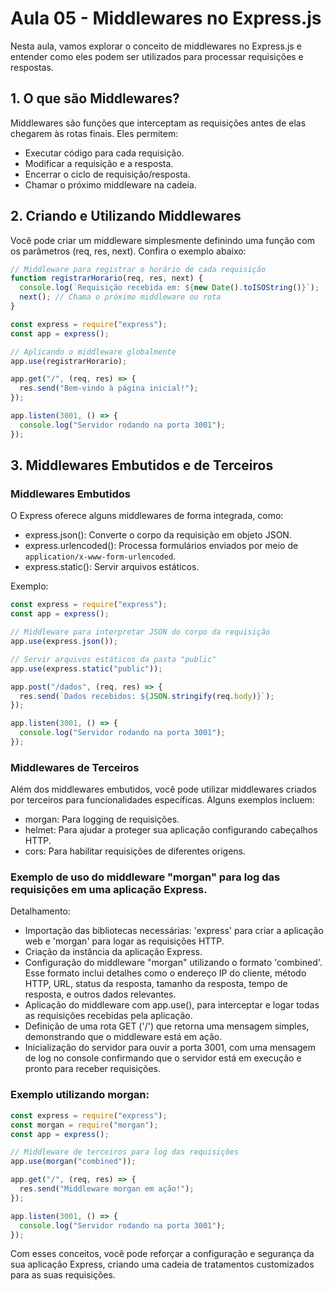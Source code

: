 # Aula 05 - Middlewares no Express.js

Nesta aula, vamos explorar o conceito de middlewares no Express.js e entender como eles podem ser utilizados para processar requisições e respostas.

## 1. O que são Middlewares?

Middlewares são funções que interceptam as requisições antes de elas chegarem às rotas finais. Eles permitem:

- Executar código para cada requisição.
- Modificar a requisição e a resposta.
- Encerrar o ciclo de requisição/resposta.
- Chamar o próximo middleware na cadeia.

## 2. Criando e Utilizando Middlewares

Você pode criar um middleware simplesmente definindo uma função com os parâmetros (req, res, next). Confira o exemplo abaixo:

```javascript
// Middleware para registrar o horário de cada requisição
function registrarHorario(req, res, next) {
  console.log(`Requisição recebida em: ${new Date().toISOString()}`);
  next(); // Chama o próximo middleware ou rota
}

const express = require("express");
const app = express();

// Aplicando o middleware globalmente
app.use(registrarHorario);

app.get("/", (req, res) => {
  res.send("Bem-vindo à página inicial!");
});

app.listen(3001, () => {
  console.log("Servidor rodando na porta 3001");
});
```

## 3. Middlewares Embutidos e de Terceiros

### Middlewares Embutidos

O Express oferece alguns middlewares de forma integrada, como:

- express.json(): Converte o corpo da requisição em objeto JSON.
- express.urlencoded(): Processa formulários enviados por meio de `application/x-www-form-urlencoded`.
- express.static(): Servir arquivos estáticos.

Exemplo:

```javascript
const express = require("express");
const app = express();

// Middleware para interpretar JSON do corpo da requisição
app.use(express.json());

// Servir arquivos estáticos da pasta "public"
app.use(express.static("public"));

app.post("/dados", (req, res) => {
  res.send(`Dados recebidos: ${JSON.stringify(req.body)}`);
});

app.listen(3001, () => {
  console.log("Servidor rodando na porta 3001");
});
```

### Middlewares de Terceiros

Além dos middlewares embutidos, você pode utilizar middlewares criados por terceiros para funcionalidades específicas. Alguns exemplos incluem:

- morgan: Para logging de requisições.
- helmet: Para ajudar a proteger sua aplicação configurando cabeçalhos HTTP.
- cors: Para habilitar requisições de diferentes origens.

### Exemplo de uso do middleware "morgan" para log das requisições em uma aplicação Express.

Detalhamento:

- Importação das bibliotecas necessárias: 'express' para criar a aplicação web e 'morgan' para logar as requisições HTTP.
- Criação da instância da aplicação Express.
- Configuração do middleware "morgan" utilizando o formato 'combined'. Esse formato inclui detalhes como o endereço IP do cliente, método HTTP, URL, status da resposta, tamanho da resposta, tempo de resposta, e outros dados relevantes.
- Aplicação do middleware com app.use(), para interceptar e logar todas as requisições recebidas pela aplicação.
- Definição de uma rota GET ('/') que retorna uma mensagem simples, demonstrando que o middleware está em ação.
- Inicialização do servidor para ouvir a porta 3001, com uma mensagem de log no console confirmando que o servidor está em execução e pronto para receber requisições.

### Exemplo utilizando morgan:

```javascript
const express = require("express");
const morgan = require("morgan");
const app = express();

// Middleware de terceiros para log das requisições
app.use(morgan("combined"));

app.get("/", (req, res) => {
  res.send("Middleware morgan em ação!");
});

app.listen(3001, () => {
  console.log("Servidor rodando na porta 3001");
});
```

Com esses conceitos, você pode reforçar a configuração e segurança da sua aplicação Express, criando uma cadeia de tratamentos customizados para as suas requisições.
